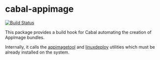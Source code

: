 # cabal-appimage

[![Build Status](https://travis-ci.org/gbrsales/cabal-appimage.svg?branch=master)](https://travis-ci.org/gbrsales/cabal-appimage)

This package provides a build hook for Cabal automating the creation
of AppImage bundles.

Internally, it calls the
[appimagetool](https://github.com/AppImage/AppImageKit) and
[linuxdeploy](https://github.com/linuxdeploy/linuxdeploy) utilities
which must be already installed on the system.
